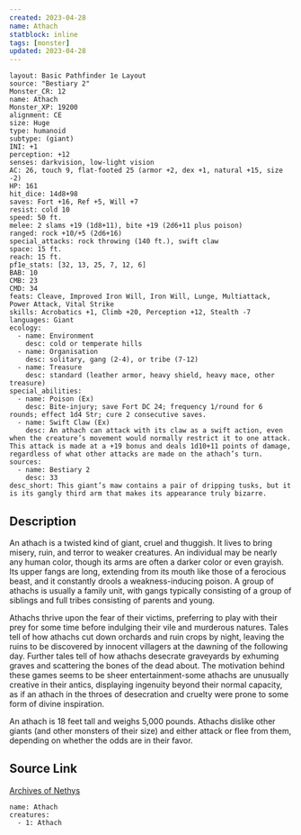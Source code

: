 ```yaml
---
created: 2023-04-28
name: Athach
statblock: inline
tags: [monster]
updated: 2023-04-28
---
```

```statblock
layout: Basic Pathfinder 1e Layout
source: "Bestiary 2"
Monster_CR: 12
name: Athach
Monster_XP: 19200
alignment: CE
size: Huge
type: humanoid
subtype: (giant)
INI: +1
perception: +12
senses: darkvision, low-light vision
AC: 26, touch 9, flat-footed 25 (armor +2, dex +1, natural +15, size -2)
HP: 161
hit_dice: 14d8+98
saves: Fort +16, Ref +5, Will +7
resist: cold 10
speed: 50 ft.
melee: 2 slams +19 (1d8+11), bite +19 (2d6+11 plus poison)
ranged: rock +10/+5 (2d6+16)
special_attacks: rock throwing (140 ft.), swift claw
space: 15 ft.
reach: 15 ft.
pf1e_stats: [32, 13, 25, 7, 12, 6]
BAB: 10
CMB: 23
CMD: 34
feats: Cleave, Improved Iron Will, Iron Will, Lunge, Multiattack, Power Attack, Vital Strike
skills: Acrobatics +1, Climb +20, Perception +12, Stealth -7
languages: Giant
ecology:
  - name: Environment
    desc: cold or temperate hills
  - name: Organisation
    desc: solitary, gang (2-4), or tribe (7-12)
  - name: Treasure
    desc: standard (leather armor, heavy shield, heavy mace, other treasure)
special_abilities:
  - name: Poison (Ex)
    desc: Bite-injury; save Fort DC 24; frequency 1/round for 6 rounds; effect 1d4 Str; cure 2 consecutive saves.
  - name: Swift Claw (Ex)
    desc: An athach can attack with its claw as a swift action, even when the creature’s movement would normally restrict it to one attack. This attack is made at a +19 bonus and deals 1d10+11 points of damage, regardless of what other attacks are made on the athach’s turn.
sources:
  - name: Bestiary 2
    desc: 33
desc_short: This giant’s maw contains a pair of dripping tusks, but it is its gangly third arm that makes its appearance truly bizarre. 
```
## Description
An athach is a twisted kind of giant, cruel and thuggish. It lives to bring misery, ruin, and terror to weaker creatures. An individual may be nearly any human color, though its arms are often a darker color or even grayish. Its upper fangs are long, extending from its mouth like those of a ferocious beast, and it constantly drools a weakness-inducing poison. A group of athachs is usually a family unit, with gangs typically consisting of a group of siblings and full tribes consisting of parents and young. 

Athachs thrive upon the fear of their victims, preferring to play with their prey for some time before indulging their vile and murderous natures. Tales tell of how athachs cut down orchards and ruin crops by night, leaving the ruins to be discovered by innocent villagers at the dawning of the following day. Further tales tell of how athachs desecrate graveyards by exhuming graves and scattering the bones of the dead about. The motivation behind these games seems to be sheer entertainment-some athachs are unusually creative in their antics, displaying ingenuity beyond their normal capacity, as if an athach in the throes of desecration and cruelty were prone to some form of divine inspiration. 

An athach is 18 feet tall and weighs 5,000 pounds. Athachs dislike other giants (and other monsters of their size) and either attack or flee from them, depending on whether the odds are in their favor.
## Source Link
[Archives of Nethys](https://aonprd.com/MonsterDisplay.aspx?ItemName=Athach)
```encounter-table
name: Athach
creatures:
  - 1: Athach
```
